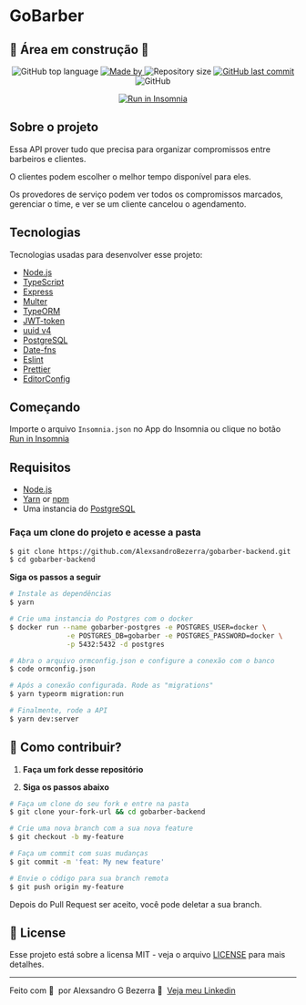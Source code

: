 # GoBarber

## :construction: Área em construção :construction:

<p align="center">
  <img alt="GitHub top language" src="https://img.shields.io/github/languages/top/AlexsandroBezerra/gobarber-backend?color=%23FF9000">

  <a href="https://www.linkedin.com/in/alexsandrobezerra/" target="_blank" rel="noopener noreferrer">
    <img alt="Made by" src="https://img.shields.io/badge/made%20by-Alexsandro%20G%20Bezerra-%23FF9000">
  </a>

  <img alt="Repository size" src="https://img.shields.io/github/repo-size/AlexsandroBezerra/gobarber-backend?color=%23FF9000">

  <a href="https://github.com/AlexsandroBezerra/gobarber-backend/commits/master">
    <img alt="GitHub last commit" src="https://img.shields.io/github/last-commit/AlexsandroBezerra/gobarber-backend?color=%23FF9000">
  </a>

  <img alt="GitHub" src="https://img.shields.io/github/license/AlexsandroBezerra/gobarber-backend?color=%23FF9000">
</p>

<p id="insomnia-button" align="center">
  <a href="https://insomnia.rest/run/?label=GoBarber-API&uri=https%3A%2F%2Fraw.githubusercontent.com%2FAlexsandroBezerra%2Fgobarber-backend%2Fmain%2FInsomnia.json" target="_blank"><img src="https://insomnia.rest/images/run.svg" alt="Run in Insomnia"></a>
</p>

## Sobre o projeto

Essa API prover tudo que precisa para organizar compromissos entre barbeiros e clientes.

O clientes podem escolher o melhor tempo disponível para eles.

Os provedores de serviço podem ver todos os compromissos marcados, gerenciar o time, e ver se um cliente cancelou o agendamento.

## Tecnologias

Tecnologias usadas para desenvolver esse projeto:

- [Node.js](https://nodejs.org/en/)
- [TypeScript](https://www.typescriptlang.org/)
- [Express](https://expressjs.com/pt-br/)
- [Multer](https://github.com/expressjs/multer)
- [TypeORM](https://typeorm.io/#/)
- [JWT-token](https://jwt.io/)
- [uuid v4](https://github.com/thenativeweb/uuidv4/)
- [PostgreSQL](https://www.postgresql.org/)
- [Date-fns](https://date-fns.org/)
- [Eslint](https://eslint.org/)
- [Prettier](https://prettier.io/)
- [EditorConfig](https://editorconfig.org/)

## Começando

Importe o arquivo `Insomnia.json` no App do Insomnia ou clique no botão [Run in Insomnia](#insomnia-button)

## Requisitos

- [Node.js](https://nodejs.org/en/)
- [Yarn](https://classic.yarnpkg.com/) or [npm](https://www.npmjs.com/)
- Uma instancia do [PostgreSQL](https://www.postgresql.org/)

### Faça um clone do projeto e acesse a pasta

```bash
$ git clone https://github.com/AlexsandroBezerra/gobarber-backend.git
$ cd gobarber-backend
```

**Siga os passos a seguir**

```bash
# Instale as dependências
$ yarn

# Crie uma instancia do Postgres com o docker
$ docker run --name gobarber-postgres -e POSTGRES_USER=docker \
              -e POSTGRES_DB=gobarber -e POSTGRES_PASSWORD=docker \
              -p 5432:5432 -d postgres

# Abra o arquivo ormconfig.json e configure a conexão com o banco
$ code ormconfig.json

# Após a conexão configurada. Rode as "migrations"
$ yarn typeorm migration:run

# Finalmente, rode a API
$ yarn dev:server
```
## 🤔 Como contribuir?

1. **Faça um fork desse repositório**

2. **Siga os passos abaixo**

```bash
# Faça um clone do seu fork e entre na pasta
$ git clone your-fork-url && cd gobarber-backend

# Crie uma nova branch com a sua nova feature
$ git checkout -b my-feature

# Faça um commit com suas mudanças
$ git commit -m 'feat: My new feature'

# Envie o código para sua branch remota
$ git push origin my-feature
```

Depois do Pull Request ser aceito, você pode deletar a sua branch.

## 📝 License

Esse projeto está sobre a licensa MIT - veja o arquivo [LICENSE](LICENSE) para mais detalhes.

---

Feito com 💜 &nbsp;por Alexsandro G Bezerra 👋 &nbsp;[Veja meu Linkedin](https://www.linkedin.com/in/eliasgcf/)
